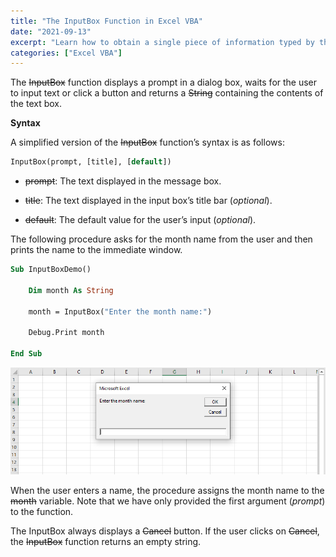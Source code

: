 ```yaml
---
title: "The InputBox Function in Excel VBA"
date: "2021-09-13"
excerpt: "Learn how to obtain a single piece of information typed by the user."
categories: ["Excel VBA"]
---
```


The ~~InputBox~~ function displays a prompt in a dialog box, waits for the user to input text or click a button and returns a ~~String~~ containing the contents of the text box.

**Syntax**

A simplified version of the ~~InputBox~~ function’s syntax is as follows:

```vb {numberLines}
InputBox(prompt, [title], [default])
```

- ~~prompt~~: The text displayed in the message box.

- ~~title~~: The text displayed in the input box’s title bar (_optional_).

- ~~default~~: The default value for the user’s input (_optional_).

The following procedure asks for the month name from the user and then prints the name to the immediate window.

```vb {numberLines}
Sub InputBoxDemo()

    Dim month As String

    month = InputBox("Enter the month name:")

    Debug.Print month

End Sub
```

![Input Box](../images/inputBoxFunction/inputBox.png)

When the user enters a name, the procedure assigns the month name to the ~~month~~ variable. Note that we have only provided the first argument (_prompt_) to the function.

The InputBox always displays a ~~Cancel~~ button. If the user clicks on ~~Cancel~~, the ~~InputBox~~ function returns an empty string.
